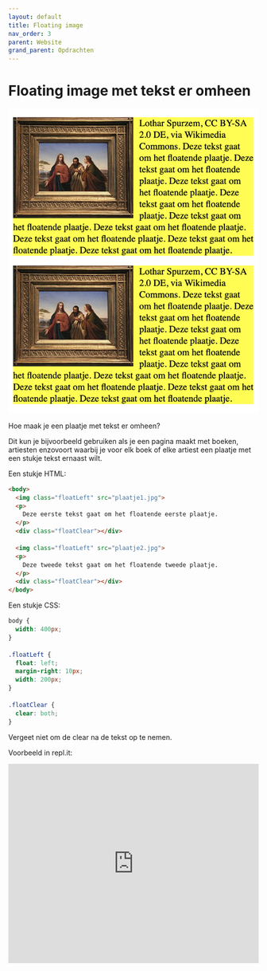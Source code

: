 ```yaml
---
layout: default
title: Floating image
nav_order: 3
parent: Website
grand_parent: Opdrachten
---
```


# Floating image met tekst er omheen

![plaatje van floating image](how-to-create-a-floating-image-figure-1.png)

Hoe maak je een plaatje met tekst er omheen?

Dit kun je bijvoorbeeld gebruiken als je een pagina maakt met boeken, artiesten enzovoort waarbij je voor elk boek of elke artiest een plaatje met een stukje tekst ernaast wilt.

Een stukje HTML:

```html
<body>
  <img class="floatLeft" src="plaatje1.jpg">
  <p>
    Deze eerste tekst gaat om het floatende eerste plaatje. 
  </p>
  <div class="floatClear"></div>

  <img class="floatLeft" src="plaatje2.jpg">
  <p>
    Deze tweede tekst gaat om het floatende tweede plaatje. 
  </p>
  <div class="floatClear"></div>    
</body>
```

Een stukje CSS:

```css
body {
  width: 400px;
}

.floatLeft {
  float: left;
  margin-right: 10px;
  width: 200px;
}

.floatClear {
  clear: both;
}
```  

Vergeet niet om de clear na de tekst op te nemen.

Voorbeeld in repl.it:
<iframe height="400px" width="100%" src="https://repl.it/@emmauscollege/floatPlaatje?lite=true" scrolling="no" frameborder="no" allowtransparency="true" allowfullscreen="true" sandbox="allow-forms allow-pointer-lock allow-popups allow-same-origin allow-scripts allow-modals"></iframe>
